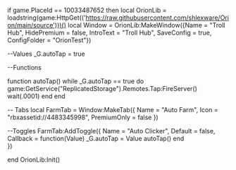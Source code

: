 if game.PlaceId == 10033487652 then
    local OrionLib = loadstring(game:HttpGet(('https://raw.githubusercontent.com/shlexware/Orion/main/source')))()
    local Window = OrionLib:MakeWindow({Name = "Troll Hub", HidePremium = false, IntroText = "Troll Hub", SaveConfig = true, ConfigFolder = "OrionTest"})

--Values
_G.autoTap = true

--Functions

function autoTap()
    while _G.autoTap == true do
        game:GetService("ReplicatedStorage").Remotes.Tap:FireServer()
        wait(.0001)
     end
    end

-- Tabs
local FarmTab = Window:MakeTab({
	Name = "Auto Farm",
	Icon = "rbxassetid://4483345998",
	PremiumOnly = false
})

--Toggles
FarmTab:AddToggle({
	Name = "Auto Clicker",
	Default = false,
	Callback = function(Value)
        _G.autoTap = Value
        autoTap()
	end    
})

end
    OrionLib:Init()
